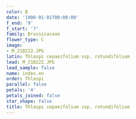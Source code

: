```yaml
---
color: B
date: '1900-01-01T00:00:00'
f_end: '9'
f_start: '7'
family: Brassicaceae
flower_type: C
image:
- M_210222.JPG
latin: Thlaspi cepaeifolium ssp. rotundifolium
lead: M_210222.JPG
lead_sample: false
name: index.en
order: Thlaspi
parallel: false
petals: '4'
petals_joined: false
star_shape: false
title: Thlaspi cepaeifolium ssp. rotundifolium
---
```

